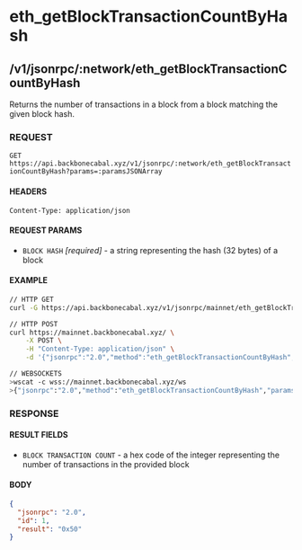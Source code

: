 # eth_getBlockTransactionCountByHash

## /v1/jsonrpc/:network/eth_getBlockTransactionCountByHash

Returns the number of transactions in a block from a block matching the given block hash.

### REQUEST

`GET https://api.backbonecabal.xyz/v1/jsonrpc/:network/eth_getBlockTransactionCountByHash?params=:paramsJSONArray`

#### HEADERS

`Content-Type: application/json`

#### REQUEST PARAMS

- `BLOCK HASH` _[required]_ - a string representing the hash (32 bytes) of a block

#### EXAMPLE

```bash
// HTTP GET
curl -G https://api.backbonecabal.xyz/v1/jsonrpc/mainnet/eth_getBlockTransactionCountByHash --data-urlencode 'params=["0xb3b20624f8f0f86eb50dd04688409e5cea4bd02d700bf6e79e9384d47d6a5a35"]'

// HTTP POST
curl https://mainnet.backbonecabal.xyz/ \
    -X POST \
    -H "Content-Type: application/json" \
    -d '{"jsonrpc":"2.0","method":"eth_getBlockTransactionCountByHash","params": ["0xb3b20624f8f0f86eb50dd04688409e5cea4bd02d700bf6e79e9384d47d6a5a35"],"id":1}'

// WEBSOCKETS
>wscat -c wss://mainnet.backbonecabal.xyz/ws
>{"jsonrpc":"2.0","method":"eth_getBlockTransactionCountByHash","params": ["0xb3b20624f8f0f86eb50dd04688409e5cea4bd02d700bf6e79e9384d47d6a5a35"],"id":1}
```

### RESPONSE

#### RESULT FIELDS

- `BLOCK TRANSACTION COUNT` - a hex code of the integer representing the number of transactions in the provided block

#### BODY

```json
{
  "jsonrpc": "2.0",
  "id": 1,
  "result": "0x50"
}
```
